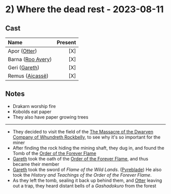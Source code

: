 # 2) Where the dead rest - 2023-08-11

## Cast

|Name|Present|
|:---|------:|
|Apor ([Otter](../Characters/PCs/Otter.md))|\[X\]|
|Barna ([Roo Avery](../Characters/PCs/Roo%20Avery.md))|\[X\]|
|Geri ([Gareth](../Characters/PCs/Gareth.md))|\[X\]|
|Remus ([Aicassë](../Characters/PCs/Aicass%C3%AB.md))|\[X\]|

## Notes

* Drakarn worship fire
* Kobolds eat paper
* They also have paper growing trees

---

* They decided to visit the field of the [The Massacre of the Dwarven Company of Whundreth Rockbelly](../Historical%20Events/The%20Massacre%20of%20the%20Dwarven%20Company%20of%20Whundreth%20Rockbelly.md), to see why it's so important for the miner
* After finding the rock hiding the mining shaft, they dug in, and found the Tomb of the [Order of the Forever Flame](../Organisations/Order%20of%20the%20Forever%20Flame.md)
* [Gareth](../Characters/PCs/Gareth.md) took the oath of the [Order of the Forever Flame](../Organisations/Order%20of%20the%20Forever%20Flame.md), and thus became their member
* [Gareth](../Characters/PCs/Gareth.md) took the sword of *Flame of the Wild Lands*. ([Pyreblade](../../Items/Weapons/Pyreblade.md)) He also took the *History and Teachings of the Order of the Forever Flame*.
* As they left the tomb, sealing it back up behind them, and [Otter](../Characters/PCs/Otter.md) leaving out a trap, they heard distant bells of a *Gashadokuro* from the forest
